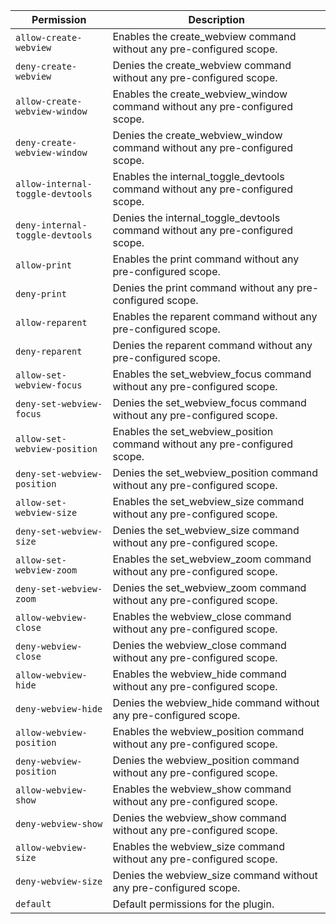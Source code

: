 | Permission | Description |
|------|-----|
|`allow-create-webview`|Enables the create_webview command without any pre-configured scope.|
|`deny-create-webview`|Denies the create_webview command without any pre-configured scope.|
|`allow-create-webview-window`|Enables the create_webview_window command without any pre-configured scope.|
|`deny-create-webview-window`|Denies the create_webview_window command without any pre-configured scope.|
|`allow-internal-toggle-devtools`|Enables the internal_toggle_devtools command without any pre-configured scope.|
|`deny-internal-toggle-devtools`|Denies the internal_toggle_devtools command without any pre-configured scope.|
|`allow-print`|Enables the print command without any pre-configured scope.|
|`deny-print`|Denies the print command without any pre-configured scope.|
|`allow-reparent`|Enables the reparent command without any pre-configured scope.|
|`deny-reparent`|Denies the reparent command without any pre-configured scope.|
|`allow-set-webview-focus`|Enables the set_webview_focus command without any pre-configured scope.|
|`deny-set-webview-focus`|Denies the set_webview_focus command without any pre-configured scope.|
|`allow-set-webview-position`|Enables the set_webview_position command without any pre-configured scope.|
|`deny-set-webview-position`|Denies the set_webview_position command without any pre-configured scope.|
|`allow-set-webview-size`|Enables the set_webview_size command without any pre-configured scope.|
|`deny-set-webview-size`|Denies the set_webview_size command without any pre-configured scope.|
|`allow-set-webview-zoom`|Enables the set_webview_zoom command without any pre-configured scope.|
|`deny-set-webview-zoom`|Denies the set_webview_zoom command without any pre-configured scope.|
|`allow-webview-close`|Enables the webview_close command without any pre-configured scope.|
|`deny-webview-close`|Denies the webview_close command without any pre-configured scope.|
|`allow-webview-hide`|Enables the webview_hide command without any pre-configured scope.|
|`deny-webview-hide`|Denies the webview_hide command without any pre-configured scope.|
|`allow-webview-position`|Enables the webview_position command without any pre-configured scope.|
|`deny-webview-position`|Denies the webview_position command without any pre-configured scope.|
|`allow-webview-show`|Enables the webview_show command without any pre-configured scope.|
|`deny-webview-show`|Denies the webview_show command without any pre-configured scope.|
|`allow-webview-size`|Enables the webview_size command without any pre-configured scope.|
|`deny-webview-size`|Denies the webview_size command without any pre-configured scope.|
|`default`|Default permissions for the plugin.|
